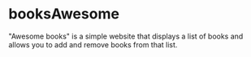 # booksAwesome
"Awesome books" is a simple website that displays a list of books and allows you to add and remove books from that list.
